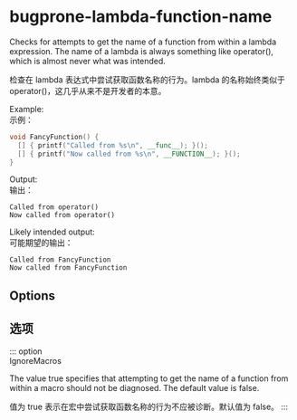 # bugprone-lambda-function-name

Checks for attempts to get the name of a function from within a lambda expression. The name of a lambda is always something like operator(), which is almost never what was intended.

检查在 lambda 表达式中尝试获取函数名称的行为。lambda 的名称始终类似于 operator()，这几乎从来不是开发者的本意。

Example:  
示例：

```c++
void FancyFunction() {
  [] { printf("Called from %s\n", __func__); }();
  [] { printf("Now called from %s\n", __FUNCTION__); }();
}
```

Output:  
输出：

    Called from operator()
    Now called from operator()

Likely intended output:  
可能期望的输出：

    Called from FancyFunction
    Now called from FancyFunction

## Options

## 选项

::: option  
IgnoreMacros

The value true specifies that attempting to get the name of a function from within a macro should not be diagnosed. The default value is false.

值为 true 表示在宏中尝试获取函数名称的行为不应被诊断。默认值为 false。
:::
